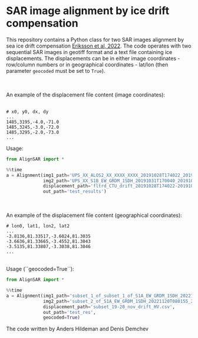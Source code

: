 # SAR image alignment by ice drift compensation

This repository contains a Python class for two SAR images alignment by sea ice drift compensation [Eriksson et al, 2022](https://ieeexplore.ieee.org/abstract/document/9884292).
The code operates with two sequential SAR images in geotiff format and a text file containing ice displacements.
The displacements can be in either image coordinates - row/column numbers or in geographical coordinates - lat/lon (then parameter ``geocoded`` must be set to ``True``).

<br><br>
An example of the displacement file content (image coordinates):
<br><br>
```
# x0, y0, dx, dy
...
1485,3195,-4.0,-71.0
1485,3245,-3.0,-72.0
1485,3295,-2.0,-73.0
...
```

Usage:

```python
from AlignSAR import *

%%time
a = Alignment(img1_path='UPS_XX_ALOS2_XX_XXXX_XXXX_20191028T174022_20191028T174114_0000326209_001001_ALOS2293291900-191028.tiff',
              img2_path='UPS_XX_S1B_EW_GRDM_1SDH_20191031T170040_20191031T170144_018722_02349F_0FA6.tiff',
              displacement_path='fltrd_CTU_drift_20191028T174022-20191031T170040.csv',
              out_path='test_results')
```

<br><br>
An example of the displacement file content (geographical coordinates):
<br>
```
# lon0, lat1, lon2, lat2
...
-3.8136,81.33517,-3.6024,81.3035
-3.6636,81.33665,-3.4552,81.3043
-3.5135,81.33807,-3.3038,81.3046
...
```
  
<br>
Usage (``geocoded=True``):

```python
from AlignSAR import *

%%time
a = Alignment(img1_path='subset_1_of_subset_1_of_S1A_EW_GRDM_1SDH_20221119T072104_20221119T072208_045960_057FE5_E8B1_Orb_Cal_TC_HV.tif',
              img2_path='subset_2_of_S1A_EW_GRDM_1SDH_20221120T080155_20221120T080259_045975.tif',
              displacement_path='subset_19-20_nov_drift_HV.csv',
              out_path='test_res',
              geocoded=True)
```

The code written by Anders Hildeman and Denis Demchev




